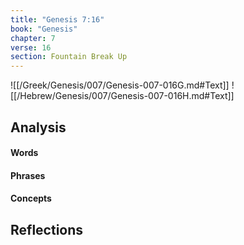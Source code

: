 ```yaml
---
title: "Genesis 7:16"
book: "Genesis"
chapter: 7
verse: 16
section: Fountain Break Up
---
```

![[/Greek/Genesis/007/Genesis-007-016G.md#Text]]
![[/Hebrew/Genesis/007/Genesis-007-016H.md#Text]]

## Analysis

#### Words

#### Phrases

#### Concepts

## Reflections
